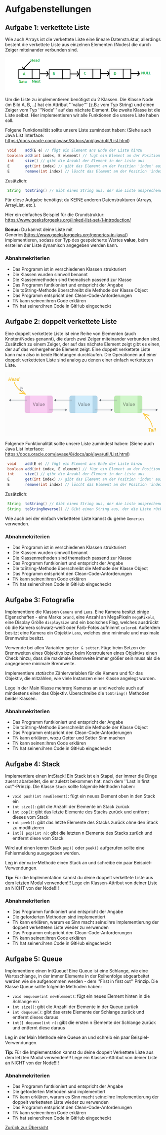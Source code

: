 # Aufgabenstellungen

## Aufgabe 1: verkettete Liste
Wie auch Arrays ist die verkettete Liste eine lineare Datenstruktur, allerdings besteht die verkettete Liste aus einzelnen Elementen (Nodes) die durch Zeiger miteinander verbunden sind.

![LinkedList](img/Linkedlist.png)

Um die Liste zu implementieren benötigst du 2 Klassen. Die Klasse Node (im Bild A, B, ..) hat ein Attribut '''value''' (z.B.: vom Typ String) und einen Zeiger vom Typ '''Node''' auf das nächste Element. Die zweite Klasse ist die Liste selbst. Hier implementieren wir alle Funktionen die unsere Liste haben soll.

Folgene Funktionalität sollte unsere Liste zumindest haben:
(Siehe auch Java List Interface: https://docs.oracle.com/javase/8/docs/api/java/util/List.html)

```java
 void    add(E e) // fügt ein Element ans Ende der Liste hinzu
 boolean add(int index, E element) // fügt ein Element an der Position 'index' in die Liste hinzu und gibt einen boolean zurück, der besagt, ob das Hinzufügen funktioniert hat
 int     size() // gibt die Anzahl der Element in der Liste aus
 E       get(int index) // gibt das Element an der Position 'index' aus
 E       remove(int index) // löscht das Element an der Position 'index' aus der Liste
```

Zusätzlich:

```java
 String  toString() // Gibt einen String aus, der die Liste ansprechend darstellt
```

Für diese Aufgabe benötigst du KEINE anderen Datenstrukturen (Arrays, ArrayList, etc.).

Hier ein einfaches Beispiel für die Grundstruktur: https://www.geeksforgeeks.org/linked-list-set-1-introduction/

**Bonus:** Du kannst deine Liste mit Generics(https://www.geeksforgeeks.org/generics-in-java/) implementieren, sodass der Typ des gespeicherte Wertes **value**, beim erstellen der Liste dynamisch angegeben werden kann.

### Abnahmekriterien

- Das Programm ist in verschiedenen Klassen strukturiert
- Die Klassen wurden sinnvoll benannt
- Die Klassenmethoden sind thematisch passend zur Klasse
- Das Programm funtkioniert und entspricht der Angabe
- Die toString-Methode überschreibt die Methode der Klasse Object
- Das Programm entspricht den Clean-Code-Anforderungen
- TN kann seinen:ihren Code erklären
- TN hat seinen:ihren Code in GitHub eingecheckt


## Aufgabe 2: doppelt verkettete Liste
Eine doppelt verkettete Liste ist eine Reihe von Elementen (auch Knoten/Nodes genannt), die durch zwei Zeiger miteinander verbunden sind. Zusätzlich zu einem Zeiger, der auf das nächste Element zeigt gibt es einen, der auf das vorhergehende Element zeigt. Eine doppelt verkettete Liste kann man also in beide Richtungen durchlaufen. Die Operationen auf einer doppelt verketteten Liste sind analog zu denen einer einfach verketteten Liste.

![Double LinkedList](img/doubleLinkedList.png)

Folgende Funktionalität sollte unsere Liste zumindest haben:
(Siehe auch Java List Interface: https://docs.oracle.com/javase/8/docs/api/java/util/List.html)

```java
 void    add(E e) // fügt ein Element ans Ende der Liste hinzu
 boolean add(int index, E element) // fügt ein Element an der Position 'index' in die Liste hinzu und gibt einen boolean zurück, der besagt, ob das Hinzufügen funktioniert hat
 int     size() // gibt die Anzahl der Element in der Liste aus
 E       get(int index) // gibt das Element an der Position 'index' aus
 E       remove(int index) // löscht das Element an der Position 'index' aus der Liste
```

Zusätzlich:
```java
 String  toString() // Gibt einen String aus, der die Liste ansprechend darstellt
 String  toStringReverse() // Gibt einen String aus, der die Liste rückwärts ansprechend darstellt
```

Wie auch bei der einfach verketteten Liste kannst du gerne `Generics` verwenden.

### Abnahmekriterien

- Das Programm ist in verschiedenen Klassen strukturiert
- Die Klassen wurden sinnvoll benannt
- Die Klassenmethoden sind thematisch passend zur Klasse
- Das Programm funtkioniert und entspricht der Angabe
- Die toString-Methode überschreibt die Methode der Klasse Object
- Das Programm entspricht den Clean-Code-Anforderungen
- TN kann seinen:ihren Code erklären
- TN hat seinen:ihren Code in GitHub eingecheckt

## Aufgabe 3: Fotografie

Implementiere die Klassen `Camera` und `Lens`. Eine Kamera besitzt einige Eigenschaften - eine Marke `brand`, eine Anzahl an MegaPixeln `megaPixels`, eine Display Größe `displaySize` und ein boolsches Flag, welches ausdrückt ob die Kamera schwarz-weiß oder Farb-Fotos aufnimmt `colored`. Außerdem besitzt eine Kamera ein Objektiv `Lens`, welches eine minimale und maximale Brennweite besitzt.

Verwende bei allen Variablen `getter & setter`. Füge beim Setzen der Brennweiten eines Objektivs bzw. beim Konstruieren eines Objektivs einen Check hinzu, dass die maximale Brennweite immer größer sein muss als die angegebene minimale Brennweite.

Implementiere *statische* Zählervariablen für die Kamera und für das Objektiv, die mitzählen, wie viele Instanzen einer Klasse angelegt wurden.

Lege in der Main Klasse mehrere Kameras an und wechsle auch auf mindestens einer das Objektiv. Überschreibe die `toString()` Methoden beider Klassen.

### Abnahmekriterien

- Das Programm funtkioniert und entspricht der Angabe
- Die toString-Methode überschreibt die Methode der Klasse Object
- Das Programm entspricht den Clean-Code-Anforderungen
- TN kann erklären, wozu Getter und Setter Sinn machen
- TN kann seinen:ihren Code erklären
- TN hat seinen:ihren Code in GitHub eingecheckt

## Aufgabe 4: Stack

Implementiere einen IntStack! Ein Stack ist ein Stapel, der immer die Dinge zuerst abarbeitet, die er zuletzt bekommen hat: nach dem ''Last in first out''-Prinzip. Die Klasse `Stack` sollte folgende Methoden haben:

- `void push(int newElement)`: fügt ein neues Element oben in den Stack ein
- `int size()`: gibt die Anzahl der Elemente im Stack zurück
- `int pop()`: gibt das letzte Elemente des Stacks zurück und entfernt dieses vom Stack
- `int peek()`: gibt das letzte Elemente des Stacks zurück ohne den Stack zu modifizieren
- `int[] pop(int n)`: gibt die letzten n Elemente des Stacks zurück und entfernt diese vom Stack

Wird auf einen leeren Stack `pop()` oder `peek()` aufgerufen sollte eine Fehlermeldung ausgegeben werden.

Leg in der `main`-Methode einen Stack an und schreibe ein paar Beispiel-Verwendungen.

**Tip:** Für die Implementation kannst du deine doppelt verkettete Liste aus dem letzten Modul verwenden!!! Lege ein Klassen-Attribut von deiner Liste an NICHT von der Node!!!!

### Abnahmekriterien

- Das Programm funtkioniert und entspricht der Angabe
- Die geforderten Methoden sind implementiert
- TN kann erklären, warum es Sinn macht seine:ihre Implementierung der doppelt verketteten Liste wieder zu verwenden
- Das Programm entspricht den Clean-Code-Anforderungen
- TN kann seinen:ihren Code erklären
- TN hat seinen:ihren Code in GitHub eingecheckt

## Aufgabe 5: Queue


Implementiere einen IntQueue! Eine Queue ist eine Schlange, wie eine Warteschlange, in der immer Elemente in der Reihenfolge abgearbeitet werden wie sie aufgenommen werden - dem ''First in first out'' Prinzip. Die Klasse Queue sollte folgende Methoden haben:

- `void enqueue(int newElement)`: fügt ein neues Element hinten in die Schlange ein
- `int size()`:  gibt die Anzahl der Elemente in der Queue zurück
- `int dequeue()`: gibt das erste Elemente der Schlange zurück und entfernt dieses daraus
- `int[] dequeue(int n)`: gibt die ersten n Elemente der Schlange zurück und entfernt diese daraus

Leg in der Main Methode eine Queue an und schreib ein paar Beispiel-Verwendungen.

**Tip:** Für die Implementation kannst du deine doppelt Verkettete Liste aus dem letzten Modul verwenden!!! Lege ein Klassen-Attribut von deiner Liste an NICHT von der Node!!!!

### Abnahmekriterien

- Das Programm funtkioniert und entspricht der Angabe
- Die geforderten Methoden sind implementiert
- TN kann erklären, warum es Sinn macht seine:ihre Implementierung der doppelt verketteten Liste wieder zu verwenden
- Das Programm entspricht den Clean-Code-Anforderungen
- TN kann seinen:ihren Code erklären
- TN hat seinen:ihren Code in GitHub eingecheckt


[Zurück zur Übersicht](README.md)